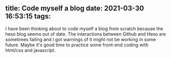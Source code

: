 title: Code myself a blog
date: 2021-03-30 16:53:15
tags:
---
I have been thinking about to code myself a blog from scratch because the hexo blog seems out of date. The interactions between Github and Hexo are sometimes failing and I got warnings of it might not be working in some future. Maybe it's good time to practice some front-end coding with html/css and javascript.